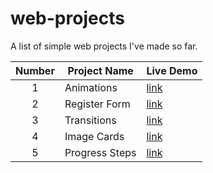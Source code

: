 # web-projects
A list of simple web projects I've made so far.

| Number  | Project Name | Live Demo |
| :--: | -- |--|
| 1  | Animations  |[link](https://hollowborn.github.io/web-projects/animation/main.html)|
| 2 | Register Form  |[link](https://hollowborn.github.io/web-projects/register/index.html)|
| 3 | Transitions  |[link](https://hollowborn.github.io/web-projects/transitions/main.html)|
| 4 | Image Cards  |[link](https://hollowborn.github.io/web-projects/image-cards/index.html)|
| 5 | Progress Steps  |[link](https://hollowborn.github.io/web-projects/progress-steps/steps.html)|
